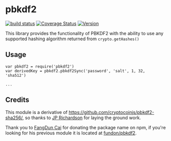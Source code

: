# pbkdf2

[![build status](https://secure.travis-ci.org/crypto-browserify/pbkdf2.png)](http://travis-ci.org/crypto-browserify/pbkdf2)
[![Coverage Status](https://img.shields.io/coveralls/crypto-browserify/pbkdf2.svg)](https://coveralls.io/r/crypto-browserify/pbkdf2)
[![Version](http://img.shields.io/npm/v/pbkdf2.svg)](https://www.npmjs.org/package/pbkdf2)

This library provides the functionality of PBKDF2 with the ability to use any supported hashing algorithm returned from `crypto.getHashes()`


## Usage

```
var pbkdf2 = require('pbkdf2')
var derivedKey = pbkdf2.pbkdf2Sync('password', 'salt', 1, 32, 'sha512')

...
```


## Credits

This module is a derivative of https://github.com/cryptocoinjs/pbkdf2-sha256/, so thanks to [JP Richardson](https://github.com/cryptocoinjs/pbkdf2-sha256/) for laying the ground work.

Thank you to [FangDun Cai](https://github.com/fundon) for donating the package name on npm, if you're looking for his previous module it is located at [fundon/pbkdf2](https://github.com/fundon/pbkdf2).
